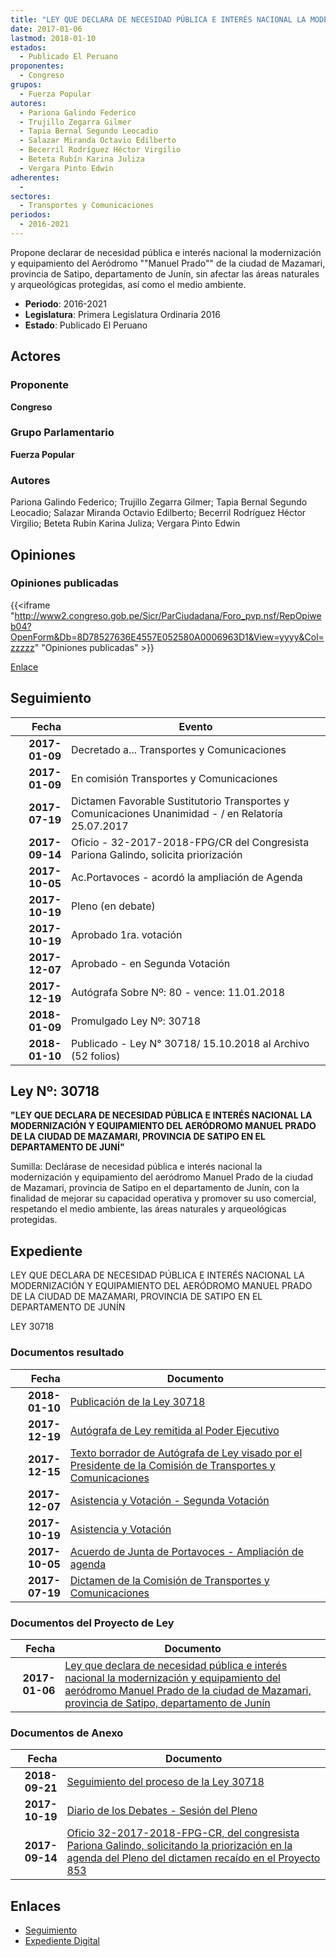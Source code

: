 ```yaml
---
title: "LEY QUE DECLARA DE NECESIDAD PÚBLICA E INTERÉS NACIONAL LA MODERNIZACIÓN Y EQUIPAMIENTO DEL AERÓDROMO 'MANUEL PRADO' DE LA CIUDAD DE MAZAMARI, PROVINCIA DE SATIPO, DEPARTAMENTO DE JUNÍN"
date: 2017-01-06
lastmod: 2018-01-10
estados: 
  - Publicado El Peruano
proponentes: 
  - Congreso
grupos: 
  - Fuerza Popular
autores: 
  - Pariona Galindo Federico
  - Trujillo Zegarra Gilmer
  - Tapia Bernal Segundo Leocadio
  - Salazar Miranda Octavio Edilberto
  - Becerril Rodríguez Héctor Virgilio
  - Beteta Rubín Karina Juliza
  - Vergara Pinto Edwin
adherentes: 
  - 
sectores: 
  - Transportes y Comunicaciones
periodos: 
  - 2016-2021
---
```


Propone declarar de necesidad pública e interés nacional la modernización y equipamiento del Aeródromo ""Manuel Prado"" de la ciudad de Mazamari, provincia de Satipo, departamento de Junín, sin afectar las áreas naturales y arqueológicas protegidas, así como el medio ambiente.

- **Periodo**: 2016-2021
- **Legislatura**: Primera Legislatura Ordinaria 2016
- **Estado**: Publicado El Peruano

## Actores

### Proponente

**Congreso**

### Grupo Parlamentario

**Fuerza Popular**

### Autores

Pariona Galindo Federico; Trujillo Zegarra Gilmer; Tapia Bernal Segundo Leocadio; Salazar Miranda Octavio Edilberto; Becerril Rodríguez Héctor Virgilio; Beteta Rubín Karina Juliza; Vergara Pinto Edwin


## Opiniones

### Opiniones publicadas

{{<iframe "http://www2.congreso.gob.pe/Sicr/ParCiudadana/Foro_pvp.nsf/RepOpiweb04?OpenForm&Db=8D78527636E4557E052580A0006963D1&View=yyyy&Col=zzzzz" "Opiniones publicadas" >}}

[Enlace](http://www2.congreso.gob.pe/Sicr/ParCiudadana/Foro_pvp.nsf/RepOpiweb04?OpenForm&Db=8D78527636E4557E052580A0006963D1&View=yyyy&Col=zzzzz)

## Seguimiento

| Fecha | Evento |
|------:|--------|
| **2017-01-09** | Decretado a... Transportes y Comunicaciones|
| **2017-01-09** | En comisión Transportes y Comunicaciones|
| **2017-07-19** | Dictamen Favorable Sustitutorio Transportes y Comunicaciones Unanimidad - / en Relatoría 25.07.2017|
| **2017-09-14** | Oficio - 32-2017-2018-FPG/CR del Congresista Pariona Galindo, solicita priorización|
| **2017-10-05** | Ac.Portavoces - acordó la ampliación de Agenda|
| **2017-10-19** | Pleno (en debate)|
| **2017-10-19** | Aprobado 1ra. votación|
| **2017-12-07** | Aprobado - en Segunda Votación|
| **2017-12-19** | Autógrafa Sobre Nº: 80 - vence: 11.01.2018|
| **2018-01-09** | Promulgado Ley Nº: 30718|
| **2018-01-10** | Publicado - Ley N° 30718/ 15.10.2018 al Archivo (52 folios)|

## Ley Nº: 30718

**"LEY QUE DECLARA DE NECESIDAD PÚBLICA E INTERÉS NACIONAL LA MODERNIZACIÓN Y EQUIPAMIENTO DEL AERÓDROMO MANUEL PRADO DE LA CIUDAD DE MAZAMARI, PROVINCIA DE SATIPO EN EL DEPARTAMENTO DE JUNÍ"**

Sumilla: Declárase de necesidad pública e interés nacional la modernización y equipamiento del aeródromo Manuel Prado de la ciudad de Mazamari, provincia de Satipo en el departamento de Junín, con la finalidad de mejorar su capacidad operativa y promover su uso comercial, respetando el medio ambiente, las áreas naturales y arqueológicas protegidas.


## Expediente

LEY QUE DECLARA DE NECESIDAD PÚBLICA E INTERÉS NACIONAL LA MODERNIZACIÓN Y EQUIPAMIENTO DEL AERÓDROMO MANUEL PRADO DE LA CIUDAD DE MAZAMARI, PROVINCIA DE SATIPO EN EL DEPARTAMENTO DE JUNÍN

LEY 30718


### Documentos resultado

| Fecha | Documento |
|------:|--------|
| **2018-01-10** | [Publicación de la Ley 30718](http://www.leyes.congreso.gob.pe/Documentos/2016_2021/ADLP/Normas_Legales/30718-LEY.pdf) |
| **2017-12-19** | [Autógrafa de Ley remitida al Poder Ejecutivo](http://www.leyes.congreso.gob.pe/Documentos/2016_2021/ADLP/Texto_Aprobado/AU0085320171219.PDF) |
| **2017-12-15** | [Texto borrador de Autógrafa de Ley visado por el Presidente de la Comisión de Transportes y Comunicaciones](http://www.leyes.congreso.gob.pe/Documentos/2016_2021/Texto_Borrador_de_Autografa/BAU0085320171215.PDF) |
| **2017-12-07** | [Asistencia y Votación - Segunda Votación](http://www.leyes.congreso.gob.pe/Documentos/2016_2021/Asistencia_y_Votacion/Proyectos_de_Ley/Exoneracion_de_Segunda_Votacion/ESV0085320171207.pdf) |
| **2017-10-19** | [Asistencia y Votación](http://www.leyes.congreso.gob.pe/Documentos/2016_2021/Asistencia_y_Votacion/Proyectos_de_Ley/AV0085320171019.pdf) |
| **2017-10-05** | [Acuerdo de Junta de Portavoces - Ampliación de agenda](http://www.leyes.congreso.gob.pe/Documentos/2016_2021/Acuerdos/Junta_Portavoces/AJP0085320171005.pdf) |
| **2017-07-19** | [Dictamen de la Comisión de Transportes y Comunicaciones](http://www.leyes.congreso.gob.pe/Documentos/2016_2021/Dictamenes/Proyectos_de_Ley/00853DC23MAY20170719..pdf) |

### Documentos del Proyecto de Ley

| Fecha | Documento |
|------:|--------|
| **2017-01-06** | [Ley que declara de necesidad pública e interés nacional la modernización y equipamiento del aeródromo Manuel Prado de la ciudad de Mazamari, provincia de Satipo, departamento de Junín](http://www.leyes.congreso.gob.pe/Documentos/2016_2021/Proyectos_de_Ley_y_de_Resoluciones_Legislativas/PL0085320170106...pdf) |

### Documentos de Anexo

| Fecha | Documento |
|------:|--------|
| **2018-09-21** | [Seguimiento del proceso de la Ley 30718](http://www.leyes.congreso.gob.pe/Documentos/2016_2021/Seguimiento_de_Proyectos_de_Ley/00853PL20180921.PDF) |
| **2017-10-19** | [Diario de los Debates - Sesión del Pleno](http://www.leyes.congreso.gob.pe/Documentos/2016_2021/ADLP/Diario_Debates/30718-TDD.pdf) |
| **2017-09-14** | [Oficio 32-2017-2018-FPG-CR, del congresista Pariona Galindo, solicitando la priorización en la agenda del Pleno del dictamen recaído en el Proyecto 853](http://www.leyes.congreso.gob.pe/Documentos/2016_2021/Oficios/Congresistas/OFICIO-32-2017-2018-FPG-CR.PDF) |

## Enlaces 

- [Seguimiento](http://www2.congreso.gob.pe/Sicr/TraDocEstProc/CLProLey2016.nsf/f7fff46988ca05b1052578e100829cc7/25ee53815e4bdbd0052580a000626897?OpenDocument)
- [Expediente Digital](http://www2.congreso.gob.pe/Sicr/TraDocEstProc/CLProLey2016.nsf/f7fff46988ca05b1052578e100829cc7/25ee53815e4bdbd0052580a000626897?OpenDocument&Click=05257FB7005EB655.eb71d0cf91d8294e05256cdf006b5706/$Body/0.1C6C)
